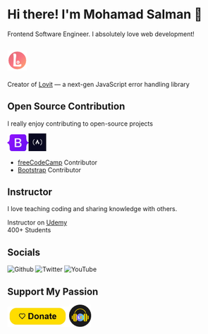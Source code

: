 # Hi there! I'm Mohamad Salman 👋

Frontend Software Engineer. I absolutely love web development!

## <img src="images/lovit.png" height="45" alt="Lovit" />

Creator of [Lovit](https://lovit.dev) — a next-gen JavaScript error handling library

## Open Source Contribution

I really enjoy contributing to open-source projects

<p><a href="https://github.com/twbs/bootstrap" style="text-decoration: none !important;"><img src="images/bootstrap-logo.svg" alt="Bootstrap" height="38"></a><a href="https://github.com/freeCodeCamp/freeCodeCamp" style="text-decoration: none !important;"><img src="images/freecodecamp.png" alt="freeCodeCamp" height="40"></a>



</p>


- [freeCodeCamp](https://github.com/freeCodeCamp/freeCodeCamp) Contributor
- [Bootstrap](https://github.com/twbs/bootstrap) Contributor

## Instructor
I love teaching coding and sharing knowledge with others.

Instructor on [Udemy](https://www.udemy.com/user/hamude-52/)   
400+ Students

## Socials

<p><a href="https://github.com/MohamadSalman11" target="_blank" style="text-decoration: none !important;"><img alt="Github" src="https://img.shields.io/badge/GitHub-%2312100E.svg?&style=for-the-badge&logo=Github&logoColor=white" /></a> <a href="https://x.com/MohmadSalmanDev" target="_blank" style="text-decoration: none !important;"><img alt="Twitter" src="https://img.shields.io/badge/Twitter-1DA1F2?style=for-the-badge&logo=Twitter&logoColor=white" /></a> <a href="https://www.youtube.com/@LofiCoding11/videos" target="_blank" style="text-decoration: none !important;"><img alt="YouTube" src="https://img.shields.io/badge/YouTube-FF0000?style=for-the-badge&logo=YouTube&logoColor=white" /></a>



</p>




## Support My Passion
<p><a href="https://paypal.com/donate/?hosted_button_id=L24ZCZREEDDJ4" style="text-decoration: none !important;"><img src="images/donate-button.png" alt="Donate with PayPal" style="width: 140px !important; height: 45px !important;"></a><img src="images/LofiCoding-logo.png" alt="LofiCoding logo" width="50px" height="50px"></p>
